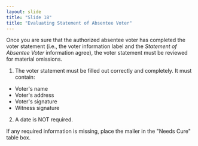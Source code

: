 ```yaml
---
layout: slide
title: "Slide 18"
title: "Evaluating Statement of Absentee Voter"
---
```


Once you are sure that the authorized absentee voter has completed the voter statement (i.e., the voter information label and the _Statement of Absentee Voter_ information agree), the voter statement must be reviewed for material omissions.

1. The voter statement must be filled out correctly and completely. It must contain:

- Voter's name
- Voter's address
- Voter's signature
- Witness signature

2. A date is NOT required.

If any required information is missing, place the mailer in the "Needs Cure" table box.
